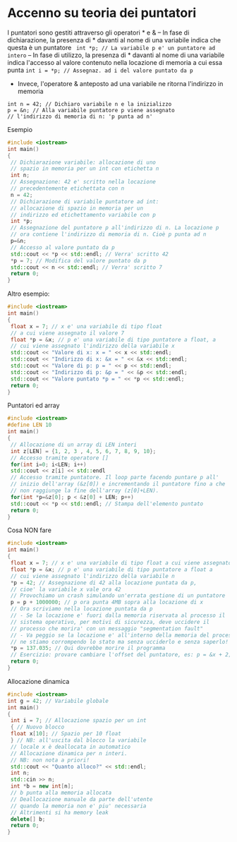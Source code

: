 # Accenno su teoria dei puntatori
I puntatori sono gestiti attraverso gli operatori * e &
– In fase di dichiarazione, la presenza di * davanti al nome di una variabile indica che questa è un puntatore
` int *p; // La variabile p e' un puntatore ad intero`
– In fase di utilizzo, la presenza di * davanti al nome di una variabile indica l'accesso al valore contenuto nella locazione di memoria a cui essa punta
`int i = *p; // Assegnaz. ad i del valore puntato da p`
- Invece, l'operatore & anteposto ad una variabile ne ritorna l'indirizzo in memoria
```
int n = 42; // Dichiaro variabile n e la inizializzo
p = &n; // Alla variabile puntatore p viene assegnato
// l'indirizzo di memoria di n: 'p punta ad n'
```
Esempio
```cpp
#include <iostream>
int main()
{
 // Dichiarazione variabile: allocazione di uno
 // spazio in memoria per un int con etichetta n
 int n;
 // Assegnazione: 42 e' scritto nella locazione
 // precedentemente etichettata con n
 n = 42;
 // Dichiarazione di variabile puntatore ad int:
 // allocazione di spazio in memoria per un
 // indirizzo ed etichettamento variabile con p
 int *p;
 // Assegnazione del puntatore p all'indirizzo di n. La locazione p
 // ora contiene l'indirizzo di memoria di n. Cioè p punta ad n
 p=&n;
 // Accesso al valore puntato da p
 std::cout << *p << std::endl; // Verra' scritto 42
 *p = 7; // Modifica del valore puntato da p
 std::cout << n << std::endl; // Verra' scritto 7
 return 0;
}
```
Altro esempio:
```cpp
#include <iostream>
int main()
{
 float x = 7; // x e' una variabile di tipo float
 // a cui viene assegnato il valore 7
 float *p = &x; // p e' una variabile di tipo puntatore a float, a
 // cui viene assegnato l'indirizzo della variabile x
 std::cout << "Valore di x: x = " << x << std::endl;
 std::cout << "Indirizzo di x: &x = " << &x << std::endl;
 std::cout << "Valore di p: p = " << p << std::endl;
 std::cout << "Indirizzo di p: &p = " << &p << std::endl;
 std::cout << "Valore puntato *p = " << *p << std::endl;
 return 0;
}
```
Puntatori ed array
```cpp
#include <iostream>
#define LEN 10
int main()
{
 // Allocazione di un array di LEN interi
 int z[LEN] = {1, 2, 3 , 4, 5, 6, 7, 8, 9, 10};
 // Accesso tramite operatore []
 for(int i=0; i<LEN; i++)
 std::cout << z[i] << std::endl
 // Accesso tramite puntatore. Il loop parte facendo puntare p all'
 // inizio dell'array (&z[0]) e incrementando il puntatore fino a che
 // non raggiunge la fine dell'array (z[0]+LEN).
 for(int *p=&z[0]; p < &z[0] + LEN; p++)
 std::cout << *p << std::endl; // Stampa dell'elemento puntato
 return 0;
}
```
Cosa NON fare
```cpp
#include <iostream>
int main()
{
 float x = 7; // x e' una variabile di tipo float a cui viene assegnato 7
 float *p = &x; // p e' una variabile di tipo puntatore a float a
 // cui viene assegnato l'indirizzo della variabile n
 *p = 42; // Assegnazione di 42 alla locazione puntata da p,
 // cioe' la variabile x vale ora 42
 // Provochiamo un crash simulando un'errata gestione di un puntatore
 p = p + 1000000; // p ora punta 4MB sopra alla locazione di x
 // Ora scriviamo nella locazione puntata da p
 // - Se la locazione e' fuori dalla memoria riservata al processo il
 // sistema operativo, per motivi di sicurezza, deve uccidere il
 // processo che morira' con un messaggio "segmentation fault"
 // - Va peggio se la locazione e' all'interno della memoria del processo:
 // ne stiamo corrompendo lo stato ma senza ucciderlo e senza saperlo!
 *p = 137.035; // Qui dovrebbe morire il programma
 // Esercizio: provare cambiare l'offset del puntatore, es: p = &x + 2;
 return 0;
}
```
Allocazione dinamica
```cpp
#include <iostream>
int g = 42; // Variabile globale
int main()
{
 int i = 7; // Allocazione spazio per un int
 { // Nuovo blocco
 float x[10]; // Spazio per 10 float
 } // NB: all'uscita dal blocco la variabile
 // locale x è deallocata in automatico
 // Allocazione dinamica per n interi.
 // NB: non nota a priori!
 std::cout << "Quanto alloco?" << std::endl;
 int n;
 std::cin >> n;
 int *b = new int[n];
 // b punta alla memoria allocata
 // Deallocazione manuale da parte dell'utente
 // quando la memoria non e' piu' necessaria
 // Altrimenti si ha memory leak
 delete[] b;
 return 0;
}
```
